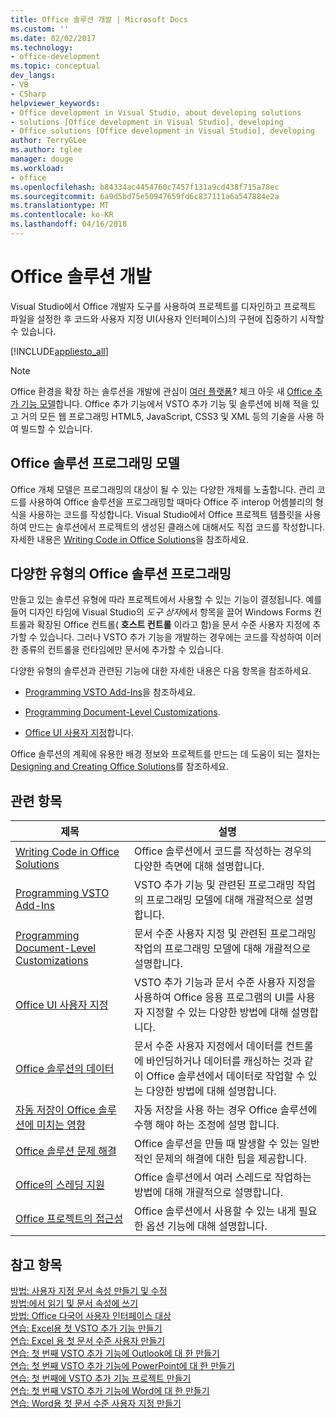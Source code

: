 ```yaml
---
title: Office 솔루션 개발 | Microsoft Docs
ms.custom: ''
ms.date: 02/02/2017
ms.technology:
- office-development
ms.topic: conceptual
dev_langs:
- VB
- CSharp
helpviewer_keywords:
- Office development in Visual Studio, about developing solutions
- solutions [Office development in Visual Studio], developing
- Office solutions [Office development in Visual Studio], developing
author: TerryGLee
ms.author: tglee
manager: douge
ms.workload:
- office
ms.openlocfilehash: b84334ac4454760c7457f131a9cd438f715a78ec
ms.sourcegitcommit: 6a9d5bd75e50947659fd6c837111a6a547884e2a
ms.translationtype: MT
ms.contentlocale: ko-KR
ms.lasthandoff: 04/16/2018
---
```

# <a name="developing-office-solutions"></a>Office 솔루션 개발
  Visual Studio에서 Office 개발자 도구를 사용하여 프로젝트를 디자인하고 프로젝트 파일을 설정한 후 코드와 사용자 지정 UI(사용자 인터페이스)의 구현에 집중하기 시작할 수 있습니다.  
  
 [!INCLUDE[appliesto_all](../vsto/includes/appliesto-all-md.md)]  
  
> [!NOTE]  
>  Office 환경을 확장 하는 솔루션을 개발에 관심이 [여러 플랫폼](https://dev.office.com/add-in-availability)? 체크 아웃 새 [Office 추가 기능 모델](https://dev.office.com/docs/add-ins/overview/office-add-ins)합니다. Office 추가 기능에서 VSTO 추가 기능 및 솔루션에 비해 적을 있고 거의 모든 웹 프로그래밍 HTML5, JavaScript, CSS3 및 XML 등의 기술을 사용 하 여 빌드할 수 있습니다.  
  
## <a name="office-solutions-programming-model"></a>Office 솔루션 프로그래밍 모델  
 Office 개체 모델은 프로그래밍의 대상이 될 수 있는 다양한 개체를 노출합니다. 관리 코드를 사용하여 Office 솔루션을 프로그래밍할 때마다 Office 주 interop 어셈블리의 형식을 사용하는 코드를 작성합니다. Visual Studio에서 Office 프로젝트 템플릿을 사용하여 만드는 솔루션에서 프로젝트의 생성된 클래스에 대해서도 직접 코드를 작성합니다. 자세한 내용은 [Writing Code in Office Solutions](../vsto/writing-code-in-office-solutions.md)을 참조하세요.  
  
## <a name="programming-different-types-of-office-solutions"></a>다양한 유형의 Office 솔루션 프로그래밍  
 만들고 있는 솔루션 유형에 따라 프로젝트에서 사용할 수 있는 기능이 결정됩니다. 예를 들어 디자인 타임에 Visual Studio의 *도구 상자*에서 항목을 끌어 Windows Forms 컨트롤과 확장된 Office 컨트롤( **호스트 컨트롤** 이라고 함)을 문서 수준 사용자 지정에 추가할 수 있습니다. 그러나 VSTO 추가 기능을 개발하는 경우에는 코드를 작성하여 이러한 종류의 컨트롤을 런타임에만 문서에 추가할 수 있습니다.  
  
 다양한 유형의 솔루션과 관련된 기능에 대한 자세한 내용은 다음 항목을 참조하세요.  
  
-   [Programming VSTO Add-Ins](../vsto/programming-vsto-add-ins.md)을 참조하세요.  
  
-   [Programming Document-Level Customizations](../vsto/programming-document-level-customizations.md).  
  
-   [Office UI 사용자 지정](../vsto/office-ui-customization.md)합니다.  
  
 Office 솔루션의 계획에 유용한 배경 정보와 프로젝트를 만드는 데 도움이 되는 절차는 [Designing and Creating Office Solutions](../vsto/designing-and-creating-office-solutions.md)를 참조하세요.  
  
## <a name="related-topics"></a>관련 항목  
  
|제목|설명|  
|-----------|-----------------|  
|[Writing Code in Office Solutions](../vsto/writing-code-in-office-solutions.md)|Office 솔루션에서 코드를 작성하는 경우의 다양한 측면에 대해 설명합니다.|  
|[Programming VSTO Add-Ins](../vsto/programming-vsto-add-ins.md)|VSTO 추가 기능 및 관련된 프로그래밍 작업의 프로그래밍 모델에 대해 개괄적으로 설명합니다.|  
|[Programming Document-Level Customizations](../vsto/programming-document-level-customizations.md)|문서 수준 사용자 지정 및 관련된 프로그래밍 작업의 프로그래밍 모델에 대해 개괄적으로 설명합니다.|  
|[Office UI 사용자 지정](../vsto/office-ui-customization.md)|VSTO 추가 기능과 문서 수준 사용자 지정을 사용하여 Office 응용 프로그램의 UI를 사용자 지정할 수 있는 다양한 방법에 대해 설명합니다.|  
|[Office 솔루션의 데이터](../vsto/data-in-office-solutions.md)|문서 수준 사용자 지정에서 데이터를 컨트롤에 바인딩하거나 데이터를 캐싱하는 것과 같이 Office 솔루션에서 데이터로 작업할 수 있는 다양한 방법에 대해 설명합니다.|  
|[자동 저장이 Office 솔루션에 미치는 영향](./how-autosave-impacts-office-solutions.md)|자동 저장을 사용 하는 경우 Office 솔루션에 수행 해야 하는 조정에 설명 합니다.|
|[Office 솔루션 문제 해결](../vsto/troubleshooting-office-solutions.md)|Office 솔루션을 만들 때 발생할 수 있는 일반적인 문제의 해결에 대한 팁을 제공합니다.|  
|[Office의 스레딩 지원](../vsto/threading-support-in-office.md)|Office 솔루션에서 여러 스레드로 작업하는 방법에 대해 개괄적으로 설명합니다.|  
|[Office 프로젝트의 접근성](../vsto/accessibility-in-office-projects.md)|Office 솔루션에서 사용할 수 있는 내게 필요한 옵션 기능에 대해 설명합니다.|  
  
## <a name="see-also"></a>참고 항목  
 [방법: 사용자 지정 문서 속성 만들기 및 수정](../vsto/how-to-create-and-modify-custom-document-properties.md)   
 [방법:에서 읽기 및 문서 속성에 쓰기](../vsto/how-to-read-from-and-write-to-document-properties.md)   
 [방법: Office 다국어 사용자 인터페이스 대상](../vsto/how-to-target-the-office-multilingual-user-interface.md)   
 [연습: Excel용 첫 VSTO 추가 기능 만들기](../vsto/walkthrough-creating-your-first-vsto-add-in-for-excel.md)   
 [연습: Excel 용 첫 문서 수준 사용자 만들기](../vsto/walkthrough-creating-your-first-document-level-customization-for-excel.md)   
 [연습: 첫 번째 VSTO 추가 기능에 Outlook에 대 한 만들기](../vsto/walkthrough-creating-your-first-vsto-add-in-for-outlook.md)   
 [연습: 첫 번째 VSTO 추가 기능에 PowerPoint에 대 한 만들기](../vsto/walkthrough-creating-your-first-vsto-add-in-for-powerpoint.md)   
 [연습: 첫 번째에 VSTO 추가 기능 프로젝트 만들기](../vsto/walkthrough-creating-your-first-vsto-add-in-for-project.md)   
 [연습: 첫 번째 VSTO 추가 기능에 Word에 대 한 만들기](../vsto/walkthrough-creating-your-first-vsto-add-in-for-word.md)   
 [연습: Word용 첫 문서 수준 사용자 지정 만들기](../vsto/walkthrough-creating-your-first-document-level-customization-for-word.md)  
  
  